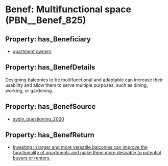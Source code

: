 # Benef: __Multifunctional space__ (PBN__Benef_825)

## Property: has_Beneficiary

* [apartment owners](../Stakeholder/PBN__Stakeholder_334)

## Property: has_BenefDetails

Designing balconies to be multifunctional and adaptable can increase their usability and allow them to serve multiple purposes, such as dining, working, or gardening.

## Property: has_BenefSource

* [aydin_questioning_2020](../Article/PBN__Article_165)

## Property: has_BenefReturn

* [Investing in larger and more versatile balconies can improve the functionality of apartments and make them more desirable to potential buyers or renters.](../BenefReturn/PBN__BenefReturn_895)

